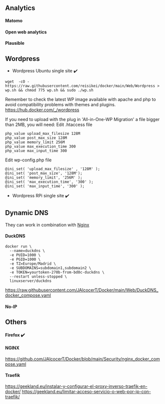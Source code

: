 ## Analytics

#### Matomo

#### Open web analytics

#### Plausible

## Wordpress

* Wordpress Ubuntu single site :heavy_check_mark:

```
wget  -cO - https://raw.githubusercontent.com/reisikei/docker/main/Web/Wordpress > wp.sh && chmod 775 wp.sh && sudo ./wp.sh
```

Remember to check the latest WP image available with apache and php to avoid compatibility problems with themes and plugins.
<https://hub.docker.com/_/wordpress>

If you need to upload with the plug in 'All-in-One-WP Migration' a file bigger than 2MB, you will need:
Edit .htaccess file
```
php_value upload_max_filesize 128M
php_value post_max_size 128M
php_value memory_limit 256M
php_value max_execution_time 300
php_value max_input_time 300
```
Edit wp-config.php file
```
@ini_set( 'upload_max_filesize' , '128M' );
@ini_set( 'post_max_size', '128M');
@ini_set( 'memory_limit', '256M' );
@ini_set( 'max_execution_time', '300' );
@ini_set( 'max_input_time', '300' );
```

* Wordpress RPi single site :heavy_check_mark:

## Dynamic DNS

They can work in combination with [Nginx](https://github.com/JAlcocerT/Docker/blob/main/Security/nginx_docker_compose.yaml)

#### DuckDNS

```
docker run \
  --name=duckdns \
  -e PUID=1000 \
  -e PGID=1000 \
  -e TZ=Europe/Madrid \
  -e SUBDOMAINS=subdomain1,subdomain2 \
  -e TOKEN=yourtoken-270b-from-bd0c-duckdns \
  --restart unless-stopped \
  linuxserver/duckdns
  ```

https://raw.githubusercontent.com/JAlcocerT/Docker/main/Web/DuckDNS_docker_compose.yaml

#### No-IP

## Others



#### Firefox :heavy_check_mark:

#### NGINX
<https://github.com/JAlcocerT/Docker/blob/main/Security/nginx_docker_compose.yaml>

#### Traefik
https://geekland.eu/instalar-y-configurar-el-proxy-inverso-traefik-en-docker/
https://geekland.eu/limitar-acceso-servicio-o-web-por-ip-con-traefik/
